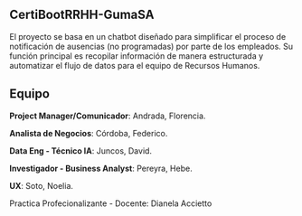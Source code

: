 ## CertiBootRRHH-GumaSA

El proyecto se basa en un chatbot diseñado para simplificar el proceso de notificación de ausencias (no programadas) por parte de los empleados. Su función principal es recopilar información de manera estructurada y automatizar el flujo de datos para el equipo de Recursos Humanos.

## Equipo

**Project Manager/Comunicador**: Andrada, Florencia.

**Analista de Negocios**: Córdoba, Federico.

**Data Eng - Técnico IA**: Juncos, David.

**Investigador - Business Analyst**: Pereyra, Hebe.

**UX**: Soto, Noelia.


Practica Profecionalizante - 
Docente: Dianela Accietto
